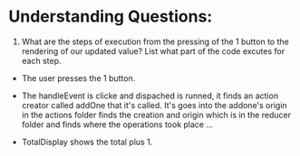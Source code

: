 # Understanding Questions:

1. What are the steps of execution from the pressing of the 1 button to the rendering of our updated value? List what part of the code excutes for each step.

- The user presses the 1 button.
- The handleEvent is clicke and dispached is runned, it finds an action creator called addOne that it's called. It's goes into the addone's origin in the actions folder finds the creation and origin which is in the reducer folder and finds where the operations took place
  ...

- TotalDisplay shows the total plus 1.

